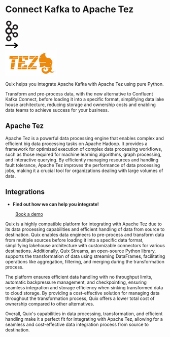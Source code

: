 # Connect Kafka to Apache Tez

<div class="connect-images cards blog-grid-card" markdown>
<div>
<img src="../images/kafka_logo.png" width="40px" />
</div>
<div>
<img src="../images/arrow.svg" width="40px" />
</div>
<div>
<img src="./images/apache-tez_1.jpg" />
</div>
</div>

Quix helps you integrate Apache Kafka with Apache Tez using pure Python.

Transform and pre-process data, with the new alternative to Confluent Kafka Connect, before loading it into a specific format, simplifying data lake house architecture, reducing storage and ownership costs and enabling data teams to achieve success for your business.

## Apache Tez

Apache Tez is a powerful data processing engine that enables complex and efficient big data processing tasks on Apache Hadoop. It provides a framework for optimized execution of complex data processing workflows, such as those required for machine learning algorithms, graph processing, and interactive querying. By efficiently managing resources and handling fault tolerance, Apache Tez improves the performance of data processing jobs, making it a crucial tool for organizations dealing with large volumes of data.

## Integrations

<div class="grid cards" markdown>

- __Find out how we can help you integrate!__

    <a class="md-button md-button--primary" href="https://quix.io/book-a-demo" target="_blank" style="margin:.5rem;">Book a demo</a>

</div>


Quix is a highly compatible platform for integrating with Apache Tez due to its data processing capabilities and efficient handling of data from source to destination. Quix enables data engineers to pre-process and transform data from multiple sources before loading it into a specific data format, simplifying lakehouse architecture with customizable connectors for various destinations. Additionally, Quix Streams, an open-source Python library, supports the transformation of data using streaming DataFrames, facilitating operations like aggregation, filtering, and merging during the transformation process.

The platform ensures efficient data handling with no throughput limits, automatic backpressure management, and checkpointing, ensuring seamless integration and storage efficiency when sinking transformed data to cloud storage. By providing a cost-effective solution for managing data throughout the transformation process, Quix offers a lower total cost of ownership compared to other alternatives.

Overall, Quix's capabilities in data processing, transformation, and efficient handling make it a perfect fit for integrating with Apache Tez, allowing for a seamless and cost-effective data integration process from source to destination.

